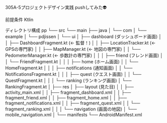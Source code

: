 305A-5プロジェクトデザイン実践
pushしてみた👽

前提条件
Ktlin

ディレクトリ構成
pp
└── src
└── main
├── java
│   └── com
│       └── example
│           └── pdjissen
│               └── ui
│                   ├── dashboard  (ダッシュボード画面)
│                   │   ├── DashboardFragment.kt  (← 監督！)
│                   │   ├── LocationTracker.kt    (← GPSの専門家)
│                   │   ├── MapManager.kt         (← 地図の専門家)
│                   │   └── PedometerManager.kt   (← 歩数計の専門家)
│                   │
│                   ├── friend     (フレンド画面)
│                   │   └── FriendFragment.kt
│                   │
│                   ├── home       (ホーム画面)
│                   │   └── HomeFragment.kt
│                   │
│                   ├── notifications (通知画面)
│                   │   └── NotificationsFragment.kt
│                   │
│                   ├── quest      (クエスト画面)
│                   │   └── QuestFragment.kt
│                   │
│                   └── ranking    (ランキング画面)
│                       └── RankingFragment.kt
│
├── res
│   ├── layout  (見た目)
│   │   ├── activity_main.xml
│   │   ├── fragment_dashboard.xml
│   │   ├── fragment_friend.xml
│   │   ├── fragment_home.xml
│   │   ├── fragment_notifications.xml
│   │   ├── fragment_quest.xml
│   │   └── fragment_ranking.xml
│   │
│   └── navigation  (画面の地図)
│       └── mobile_navigation.xml
│
└── manifests
└── AndroidManifest.xml